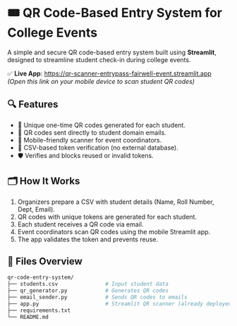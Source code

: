 # 🎟️ QR Code-Based Entry System for College Events

A simple and secure QR code-based entry system built using **Streamlit**, designed to streamline student check-in during college events.

✅ **Live App**: https://qr-scanner-entrypass-fairwell-event.streamlit.app
_(Open this link on your mobile device to scan student QR codes)_

## 🔍 Features

- 🎫 Unique one-time QR codes generated for each student.
- 📧 QR codes sent directly to student domain emails.
- 📱 Mobile-friendly scanner for event coordinators.
- 🧾 CSV-based token verification (no external database).
- 🛡️ Verifies and blocks reused or invalid tokens.

## 🗂️ How It Works

1. Organizers prepare a CSV with student details (Name, Roll Number, Dept, Email).
2. QR codes with unique tokens are generated for each student.
3. Each student receives a QR code via email.
4. Event coordinators scan QR codes using the mobile Streamlit app.
5. The app validates the token and prevents reuse.

## 📁 Files Overview

```bash
qr-code-entry-system/
├── students.csv               # Input student data
├── qr_generator.py            # Generates QR codes
├── email_sender.py            # Sends QR codes to emails
├── app.py                     # Streamlit QR scanner (already deployed)
├── requirements.txt
└── README.md

